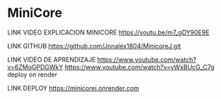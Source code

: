 # MiniCore

LINK VIDEO EXPLICACION MINICORE 
https://youtu.be/m7_gDY90E9E

 LINK GITHUB
https://github.com/Jonalex1804/MinicoreJ.git

LINK VIDEO DE APRENDIZAJE 
https://www.youtube.com/watch?v=6ZMoGPDGWkY 
https://www.youtube.com/watch?v=yWxBUcG_C7g deploy on render

LINK DEPLOY
https://minicorej.onrender.com

